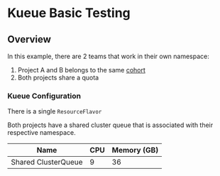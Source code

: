 # Kueue Basic Testing

## Overview
In this example, there are 2 teams that work in their own namespace:

1. Project A and B belongs to the same [cohort](https://kueue.sigs.k8s.io/docs/concepts/cluster_queue/#cohort)
1. Both projects share a quota

### Kueue Configuration

There is a single `ResourceFlavor`

Both projects have a shared cluster queue that is associated with their respective namespace.

| Name                        | CPU | Memory (GB)
| --------------------------- | --- | -----------
| Shared ClusterQueue         | 9   | 36
